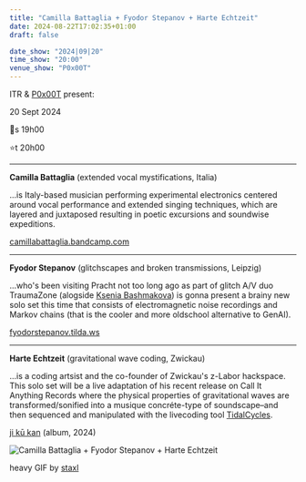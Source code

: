 ```yaml
---
title: "Camilla Battaglia + Fyodor Stepanov + Harte Echtzeit"
date: 2024-08-22T17:02:35+01:00
draft: false

date_show: "2024|09|20"
time_show: "20:00"
venue_show: "P0x00T"
---
```


ITR & [P0x00T](https://pracht-ev.net) present:

20 Sept 2024

🚪s 19h00

⭐t 20h00

---

**Camilla Battaglia** (extended vocal mystifications, Italia)

...is Italy-based musician performing experimental electronics centered around vocal performance and extended singing techniques, which are layered and juxtaposed resulting in poetic excursions and soundwise expeditions.

[camillabattaglia.bandcamp.com](https://camillabattaglia.bandcamp.com/)

---

**Fyodor Stepanov** (glitchscapes and broken transmissions, Leipzig)

...who's been visiting Pracht not too long ago as part of glitch A/V duo TraumaZone (alogside [Ksenia Bashmakova](http://kseniabashmakova.tilda.ws/)) is gonna present a brainy new solo set this time that consists of electromagnetic noise recordings and Markov chains (that is the cooler and more oldschool alternative to GenAI).

[fyodorstepanov.tilda.ws](http://fyodorstepanov.tilda.ws/)

---

**Harte Echtzeit** (gravitational wave coding, Zwickau)

...is a coding artsist and the co-founder of Zwickau's z-Labor hackspace. This solo set will be a live adaptation of his recent release on Call It Anything Records where the physical properties of gravitational waves are transformed/sonified into a musique concréte-type of soundscape–and then sequenced and manipulated with the livecoding tool [TidalCycles](https://tidalcycles.org/).

[ji kū kan](https://callitanythingrecords.bandcamp.com/album/ji-k-kan) (album, 2024)

![Camilla Battaglia + Fyodor Stepanov + Harte Echtzeit](../../posters/2024-09-20.gif)

heavy GIF by [staxl](https://and-kal.github.io)
